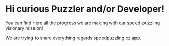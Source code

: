 # Hi curious Puzzler and/or Developer!

You can find here all the progress we are making with our speed-puzzling visionary mission!

We are trying to share everything regards speedpuzzling.cz app.

